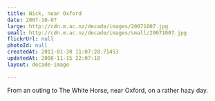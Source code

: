 ```yaml
---
title: Nick, near Oxford
date: 2007-10-07
large: http://cdn.m.ac.nz/decade/images/20071007.jpg
small: http://cdn.m.ac.nz/decade/images/small/20071007.jpg
flickrUrl: null
photoId: null
createdAt: 2011-01-30 11:07:20.71453
updatedAt: 2008-11-15 22:07:18
layout: decade-image

---
```

From an outing to The White Horse, near Oxford, on a rather hazy day.
